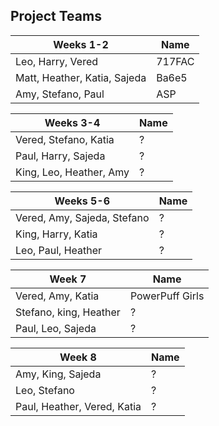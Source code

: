 ## Project Teams

| Weeks 1-2 | Name |
|-----------|----- |
|Leo, Harry, Vered | 717FAC
|Matt, Heather, Katia, Sajeda | Ba6e5
|Amy, Stefano, Paul| ASP

| Weeks 3-4  | Name |
|------------|----- |
|Vered, Stefano, Katia | ? |
|Paul, Harry, Sajeda | ? |
|King, Leo, Heather, Amy | ? |


| Weeks 5-6 | Name |
|-----------|------|
|Vered, Amy, Sajeda, Stefano | ? |
|King, Harry, Katia | ? |
|Leo, Paul, Heather | ? |

| Week 7 | Name |
|--------|------|
| Vered, Amy, Katia | PowerPuff Girls|
| Stefano, king, Heather | ? |
| Paul, Leo, Sajeda | ? |

| Week 8 | Name |
|--------|------|
|Amy, King, Sajeda | ? |
|Leo, Stefano | ? |
|Paul, Heather, Vered, Katia | ? |
